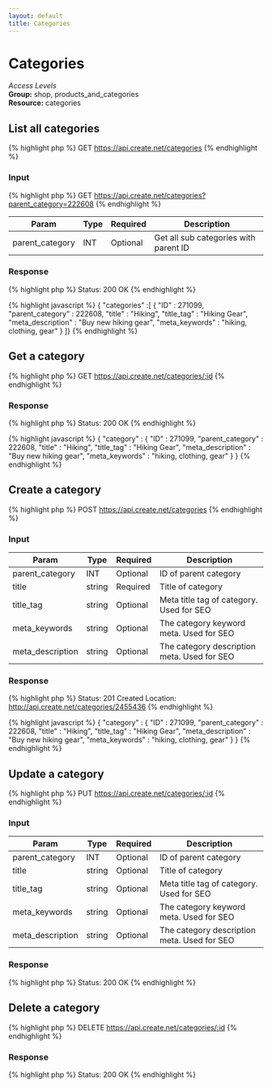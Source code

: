 ```yaml
---
layout: default
title: Categories
---
```


Categories
=============

*Access Levels*    
__Group:__ shop, products_and_categories  
__Resource:__ categories

List all categories
-------------------

{% highlight php %}
GET 	https://api.create.net/categories
{% endhighlight %}

### Input

{% highlight php %}
GET 	https://api.create.net/categories?parent_category=222608
{% endhighlight %}

<table>
	<thead>
		<tr>
			<th>Param</th>
			<th>Type</th>
			<th>Required</th>
			<th>Description</th>
		</tr>
	</thead>
	<tbody>
		<tr>
			<td>parent_category</td>
			<td>INT</td>
			<td>Optional</td>
			<td>Get all sub categories with parent ID</td>
		</tr>
	</tbody>
</table>

### Response

{% highlight php %}
Status: 200 OK
{% endhighlight %}

{% highlight javascript %}
{ "categories" :[ 
	{
		"ID" : 271099,
		"parent_category" : 222608,
		"title" : "Hiking",
		"title_tag" : "Hiking Gear",
		"meta_description" : "Buy new hiking gear",
		"meta_keywords" : "hiking, clothing, gear"
	}
]}
{% endhighlight %}

Get a category
----------

{% highlight php %}
GET 	https://api.create.net/categories/:id
{% endhighlight %}

### Response

{% highlight php %}
Status: 200 OK
{% endhighlight %}

{% highlight javascript %}
{ "category" : 
	{
		"ID" : 271099,
		"parent_category" : 222608,
		"title" : "Hiking",
		"title_tag" : "Hiking Gear",
		"meta_description" : "Buy new hiking gear",
		"meta_keywords" : "hiking, clothing, gear"
	}
}
{% endhighlight %}

Create a category
-------------

{% highlight php %}
POST 	https://api.create.net/categories
{% endhighlight %}

### Input

<table>
	<thead>
		<tr>
			<th>Param</th>
			<th>Type</th>
			<th>Required</th>
			<th>Description</th>
		</tr>
	</thead>
	<tbody>
		<tr>
			<td>parent_category</td>
			<td>INT</td>
			<td>Optional</td>
			<td>ID of parent category</td>
		</tr>
		<tr>
			<td>title</td>
			<td>string</td>
			<td>Required</td>
			<td>Title of category</td>
		</tr>
		<tr>
			<td>title_tag</td>
			<td>string</td>
			<td>Optional</td>
			<td>Meta title tag of category. Used for SEO</td>
		</tr>
		<tr>
			<td>meta_keywords</td>
			<td>string</td>
			<td>Optional</td>
			<td>The category keyword meta. Used for SEO</td>
		</tr>
		<tr>
			<td>meta_description</td>
			<td>string</td>
			<td>Optional</td>
			<td>The category description meta. Used for SEO</td>
		</tr>
	</tbody>
</table>

### Response

{% highlight php %}
Status: 201 Created
Location: http://api.create.net/categories/2455436
{% endhighlight %}

{% highlight javascript %}
{ "category" : 
	{
		"ID" : 271099,
		"parent_category" : 222608,
		"title" : "Hiking",
		"title_tag" : "Hiking Gear",
		"meta_description" : "Buy new hiking gear",
		"meta_keywords" : "hiking, clothing, gear"
	}
}
{% endhighlight %}

Update a category
-------------

{% highlight php %}
PUT 	https://api.create.net/categories/:id
{% endhighlight %}

### Input

<table>
	<thead>
		<tr>
			<th>Param</th>
			<th>Type</th>
			<th>Required</th>
			<th>Description</th>
		</tr>
	</thead>
	<tbody>
		<tr>
			<td>parent_category</td>
			<td>INT</td>
			<td>Optional</td>
			<td>ID of parent category</td>
		</tr>
		<tr>
			<td>title</td>
			<td>string</td>
			<td>Optional</td>
			<td>Title of category</td>
		</tr>
		<tr>
			<td>title_tag</td>
			<td>string</td>
			<td>Optional</td>
			<td>Meta title tag of category. Used for SEO</td>
		</tr>
		<tr>
			<td>meta_keywords</td>
			<td>string</td>
			<td>Optional</td>
			<td>The category keyword meta. Used for SEO</td>
		</tr>
		<tr>
			<td>meta_description</td>
			<td>string</td>
			<td>Optional</td>
			<td>The category description meta. Used for SEO</td>
		</tr>
	</tbody>
</table>

### Response

{% highlight php %}
Status: 200 OK
{% endhighlight %}

Delete a category
-------------

{% highlight php %}
DELETE 	https://api.create.net/categories/:id
{% endhighlight %}

### Response

{% highlight php %}
Status: 200 OK
{% endhighlight %}